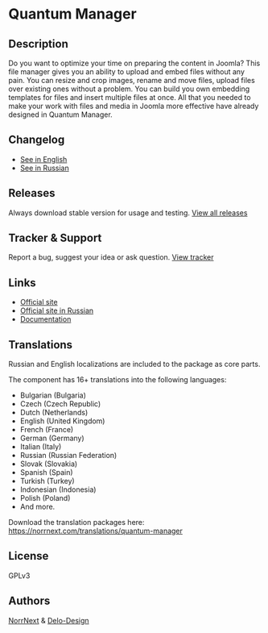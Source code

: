 # Quantum Manager

## Description
Do you want to optimize your time on preparing the content in Joomla? This file manager gives you an ability to upload and embed files without any pain. You can resize and crop images, rename and move files, upload files over existing ones without a problem. You can build you own embedding templates for files and insert multiple files at once. All that you needed to make your work with files and media in Joomla more effective have already designed in Quantum Manager.

## Changelog
- [See in English](https://norrnext.com/support/changelogs/quantum-manager)
- [See in Russian](https://github.com/Quantum-Manager/start/blob/master/ru.changelog.md)

## Releases
Always download stable version for usage and testing.
[View all releases](https://github.com/Quantum-Manager/start/releases)

## Tracker & Support
Report a bug, suggest your idea or ask question.
[View tracker](https://github.com/Quantum-Manager/tracker)

## Links
- [Official site](https://www.norrnext.com/quantum-manager)
- [Official site in Russian](https://hika.su/rasshireniya/quantum-manager)
- [Documentation](https://docs.norrnext.com/quantum-manager/)

## Translations
Russian and English localizations are included to the package as core parts.

The component has 16+ translations into the following languages:
- Bulgarian (Bulgaria)	
- Czech (Czech Republic)
- Dutch (Netherlands)
- English (United Kingdom)	
- French (France)
- German (Germany)
- Italian (Italy)
- Russian (Russian Federation)	
- Slovak (Slovakia)	
- Spanish (Spain)	
- Turkish (Turkey)	
- Indonesian (Indonesia)	
- Polish (Poland)
- And more.

Download the translation packages here: https://norrnext.com/translations/quantum-manager

## License
GPLv3

## Authors
[NorrNext](https://www.norrnext.com) & [Delo-Design](https://delo-design.ru)
